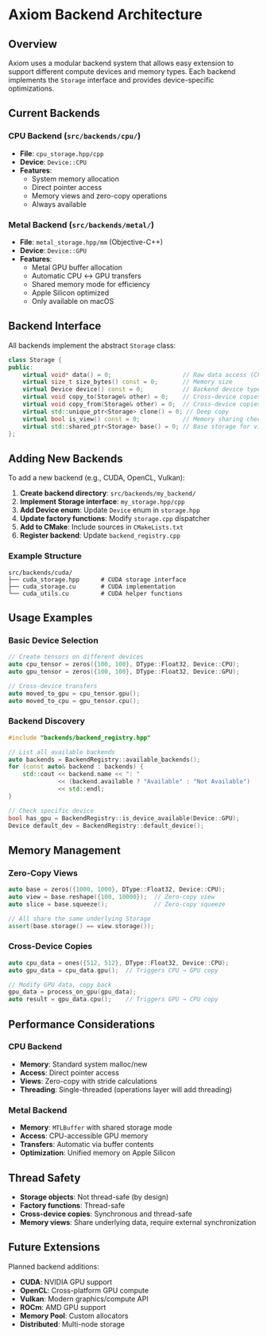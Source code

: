 # Axiom Backend Architecture

## Overview

Axiom uses a modular backend system that allows easy extension to support different compute devices and memory types. Each backend implements the `Storage` interface and provides device-specific optimizations.

## Current Backends

### CPU Backend (`src/backends/cpu/`)
- **File**: `cpu_storage.hpp/cpp`
- **Device**: `Device::CPU`
- **Features**: 
  - System memory allocation
  - Direct pointer access
  - Memory views and zero-copy operations
  - Always available

### Metal Backend (`src/backends/metal/`)
- **File**: `metal_storage.hpp/mm` (Objective-C++)
- **Device**: `Device::GPU`
- **Features**:
  - Metal GPU buffer allocation
  - Automatic CPU ↔ GPU transfers
  - Shared memory mode for efficiency
  - Apple Silicon optimized
  - Only available on macOS

## Backend Interface

All backends implement the abstract `Storage` class:

```cpp
class Storage {
public:
    virtual void* data() = 0;                    // Raw data access (CPU only)
    virtual size_t size_bytes() const = 0;       // Memory size
    virtual Device device() const = 0;           // Backend device type
    virtual void copy_to(Storage& other) = 0;    // Cross-device copies
    virtual void copy_from(Storage& other) = 0;  // Cross-device copies
    virtual std::unique_ptr<Storage> clone() = 0; // Deep copy
    virtual bool is_view() const = 0;            // Memory sharing check
    virtual std::shared_ptr<Storage> base() = 0; // Base storage for views
};
```

## Adding New Backends

To add a new backend (e.g., CUDA, OpenCL, Vulkan):

1. **Create backend directory**: `src/backends/my_backend/`
2. **Implement Storage interface**: `my_storage.hpp/cpp` 
3. **Add Device enum**: Update `Device` enum in `storage.hpp`
4. **Update factory functions**: Modify `storage.cpp` dispatcher
5. **Add to CMake**: Include sources in `CMakeLists.txt`
6. **Register backend**: Update `backend_registry.cpp`

### Example Structure

```
src/backends/cuda/
├── cuda_storage.hpp      # CUDA storage interface
├── cuda_storage.cu       # CUDA implementation
└── cuda_utils.cu         # CUDA helper functions
```

## Usage Examples

### Basic Device Selection
```cpp
// Create tensors on different devices
auto cpu_tensor = zeros({100, 100}, DType::Float32, Device::CPU);
auto gpu_tensor = zeros({100, 100}, DType::Float32, Device::GPU);

// Cross-device transfers
auto moved_to_gpu = cpu_tensor.gpu();
auto moved_to_cpu = gpu_tensor.cpu();
```

### Backend Discovery
```cpp
#include "backends/backend_registry.hpp"

// List all available backends
auto backends = BackendRegistry::available_backends();
for (const auto& backend : backends) {
    std::cout << backend.name << ": " 
              << (backend.available ? "Available" : "Not Available")
              << std::endl;
}

// Check specific device
bool has_gpu = BackendRegistry::is_device_available(Device::GPU);
Device default_dev = BackendRegistry::default_device();
```

## Memory Management

### Zero-Copy Views
```cpp
auto base = zeros({1000, 1000}, DType::Float32, Device::CPU);
auto view = base.reshape({100, 10000});  // Zero-copy view
auto slice = base.squeeze();             // Zero-copy squeeze

// All share the same underlying Storage
assert(base.storage() == view.storage());
```

### Cross-Device Copies
```cpp
auto cpu_data = ones({512, 512}, DType::Float32, Device::CPU);
auto gpu_data = cpu_data.gpu();  // Triggers CPU → GPU copy

// Modify GPU data, copy back
gpu_data = process_on_gpu(gpu_data);
auto result = gpu_data.cpu();    // Triggers GPU → CPU copy
```

## Performance Considerations

### CPU Backend
- **Memory**: Standard system malloc/new
- **Access**: Direct pointer access
- **Views**: Zero-copy with stride calculations
- **Threading**: Single-threaded (operations layer will add threading)

### Metal Backend  
- **Memory**: `MTLBuffer` with shared storage mode
- **Access**: CPU-accessible GPU memory
- **Transfers**: Automatic via buffer contents
- **Optimization**: Unified memory on Apple Silicon

## Thread Safety

- **Storage objects**: Not thread-safe (by design)
- **Factory functions**: Thread-safe
- **Cross-device copies**: Synchronous and thread-safe
- **Memory views**: Share underlying data, require external synchronization

## Future Extensions

Planned backend additions:
- **CUDA**: NVIDIA GPU support
- **OpenCL**: Cross-platform GPU compute
- **Vulkan**: Modern graphics/compute API  
- **ROCm**: AMD GPU support
- **Memory Pool**: Custom allocators
- **Distributed**: Multi-node storage